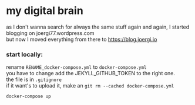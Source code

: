 # my digital brain
as I don't wanna search for always the same stuff again and again, I started blogging on joergi77.wordpress.com     
but now I moved everything from there to https://blog.joergi.io

### start locally:
rename `RENAME_docker-compose.yml` to `docker-compose.yml`     
you have to change add the JEKYLL_GITHUB_TOKEN to the right one.    
the file is in `.gitignore`     
if it want's to upload it, make an `git rm --cached docker-compose.yml`

```
docker-compose up
```
